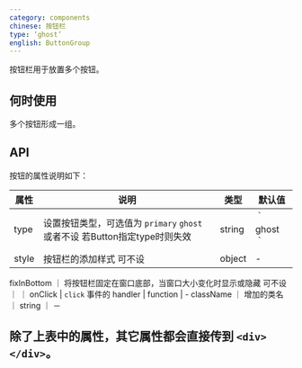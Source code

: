 ```yaml
---
category: components
chinese: 按钮栏
type: ‘ghost’
english: ButtonGroup
---
```


按钮栏用于放置多个按钮。

## 何时使用

多个按钮形成一组。


## API

按钮的属性说明如下：

属性 | 说明 | 类型 | 默认值
-----|-----|-----|------
type | 设置按钮类型，可选值为 `primary` `ghost` 或者不设 若Button指定type时则失效| string | ｀ghost｀
style | 按钮栏的添加样式 可不设 | object | -
fixInBottom ｜ 将按钮栏固定在窗口底部，当窗口大小变化时显示或隐藏 可不设 ｜  ｜
onClick | `click` 事件的 handler | function | -
className ｜ 增加的类名 ｜ string ｜ － 

 除了上表中的属性，其它属性都会直接传到 `<div></div>`。
----